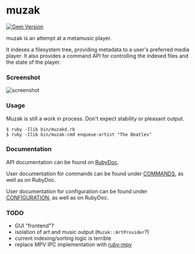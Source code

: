muzak
=====

[![Gem Version](https://badge.fury.io/rb/muzak.svg)](https://badge.fury.io/rb/muzak)

muzak is an attempt at a metamusic player.

It indexes a filesystem tree, providing metadata to a user's preferred media
player. It also provides a command API for controlling the indexed files
and the state of the player.

### Screenshot

![screenshot](https://sr.ht/V4mX.gif)

### Usage

Muzak is still a work in process. Don't expect stability or pleasant output.

```shell
$ ruby -Ilib bin/muzakd.rb
$ ruby -Ilib bin/muzak-cmd enqueue-artist "The Beatles"
```

### Documentation

API documentation can be found on [RubyDoc](http://www.rubydoc.info/gems/muzak/).

User documentation for commands can be found under [COMMANDS](COMMANDS.md),
as well as on RubyDoc.

User documentation for configuration can be found under [CONFIGURATION](CONFIGURATION.md),
as well as on RubyDoc.

### TODO

* GUI "frontend"?
* isolation of art and music output (`Muzak::ArtProvider`?)
* current indexing/sorting logic is terrible
* replace MPV IPC implementation with [ruby-mpv](https://github.com/woodruffw/ruby-mpv)
